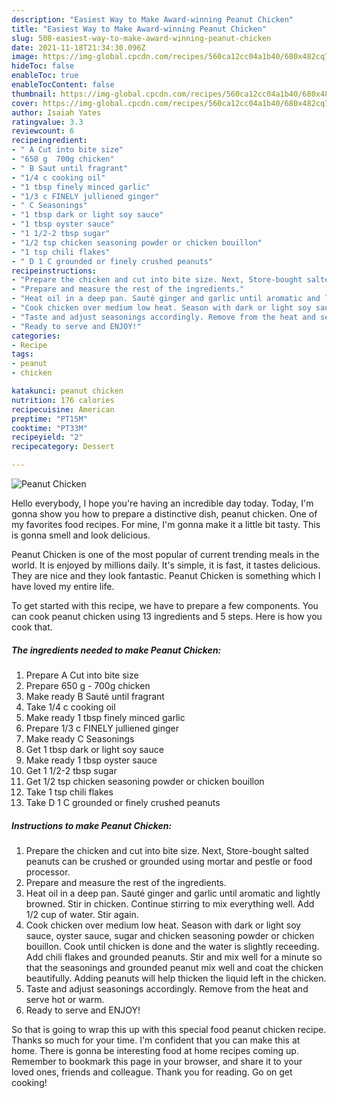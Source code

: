 ```yaml
---
description: "Easiest Way to Make Award-winning Peanut Chicken"
title: "Easiest Way to Make Award-winning Peanut Chicken"
slug: 508-easiest-way-to-make-award-winning-peanut-chicken
date: 2021-11-18T21:34:30.096Z
image: https://img-global.cpcdn.com/recipes/560ca12cc04a1b40/680x482cq70/peanut-chicken-recipe-main-photo.jpg
hideToc: false
enableToc: true
enableTocContent: false
thumbnail: https://img-global.cpcdn.com/recipes/560ca12cc04a1b40/680x482cq70/peanut-chicken-recipe-main-photo.jpg
cover: https://img-global.cpcdn.com/recipes/560ca12cc04a1b40/680x482cq70/peanut-chicken-recipe-main-photo.jpg
author: Isaiah Yates
ratingvalue: 3.3
reviewcount: 6
recipeingredient:
- " A Cut into bite size"
- "650 g  700g chicken"
- " B Saut until fragrant"
- "1/4 c cooking oil"
- "1 tbsp finely minced garlic"
- "1/3 c FINELY julliened ginger"
- " C Seasonings"
- "1 tbsp dark or light soy sauce"
- "1 tbsp oyster sauce"
- "1 1/2-2 tbsp sugar"
- "1/2 tsp chicken seasoning powder or chicken bouillon"
- "1 tsp chili flakes"
- " D 1 C grounded or finely crushed peanuts"
recipeinstructions:
- "Prepare the chicken and cut into bite size. Next, Store-bought salted peanuts can be crushed or grounded using mortar and pestle or food processor."
- "Prepare and measure the rest of the ingredients."
- "Heat oil in a deep pan. Sauté ginger and garlic until aromatic and lightly browned. Stir in chicken. Continue stirring to mix everything well. Add 1/2 cup of water. Stir again."
- "Cook chicken over medium low heat. Season with dark or light soy sauce, oyster sauce, sugar and chicken seasoning powder or chicken bouillon. Cook until chicken is done and the water is slightly receeding. Add chili flakes and grounded peanuts. Stir and mix well for a minute so that the seasonings and grounded peanut mix well and coat the chicken beautifully. Adding peanuts will help thicken the liquid left in the chicken."
- "Taste and adjust seasonings accordingly. Remove from the heat and serve hot or warm."
- "Ready to serve and ENJOY!"
categories:
- Recipe
tags:
- peanut
- chicken

katakunci: peanut chicken 
nutrition: 176 calories
recipecuisine: American
preptime: "PT15M"
cooktime: "PT33M"
recipeyield: "2"
recipecategory: Dessert

---
```



![Peanut Chicken](https://img-global.cpcdn.com/recipes/560ca12cc04a1b40/680x482cq70/peanut-chicken-recipe-main-photo.jpg)

Hello everybody, I hope you're having an incredible day today. Today, I'm gonna show you how to prepare a distinctive dish, peanut chicken. One of my favorites food recipes. For mine, I'm gonna make it a little bit tasty. This is gonna smell and look delicious.

Peanut Chicken is one of the most popular of current trending meals in the world. It is enjoyed by millions daily. It's simple, it is fast, it tastes delicious. They are nice and they look fantastic. Peanut Chicken is something which I have loved my entire life.




To get started with this recipe, we have to prepare a few components. You can cook peanut chicken using 13 ingredients and 5 steps. Here is how you cook that.

<!--inarticleads1-->

##### The ingredients needed to make Peanut Chicken:

1. Prepare  A Cut into bite size
1. Prepare 650 g - 700g chicken
1. Make ready  B Sauté until fragrant
1. Take 1/4 c cooking oil
1. Make ready 1 tbsp finely minced garlic
1. Prepare 1/3 c FINELY julliened ginger
1. Make ready  C Seasonings
1. Get 1 tbsp dark or light soy sauce
1. Make ready 1 tbsp oyster sauce
1. Get 1 1/2-2 tbsp sugar
1. Get 1/2 tsp chicken seasoning powder or chicken bouillon
1. Take 1 tsp chili flakes
1. Take  D 1 C grounded or finely crushed peanuts




<!--inarticleads2-->

##### Instructions to make Peanut Chicken:

1. Prepare the chicken and cut into bite size. Next, Store-bought salted peanuts can be crushed or grounded using mortar and pestle or food processor.
1. Prepare and measure the rest of the ingredients.
1. Heat oil in a deep pan. Sauté ginger and garlic until aromatic and lightly browned. Stir in chicken. Continue stirring to mix everything well. Add 1/2 cup of water. Stir again.
1. Cook chicken over medium low heat. Season with dark or light soy sauce, oyster sauce, sugar and chicken seasoning powder or chicken bouillon. Cook until chicken is done and the water is slightly receeding. Add chili flakes and grounded peanuts. Stir and mix well for a minute so that the seasonings and grounded peanut mix well and coat the chicken beautifully. Adding peanuts will help thicken the liquid left in the chicken.
1. Taste and adjust seasonings accordingly. Remove from the heat and serve hot or warm.
1. Ready to serve and ENJOY!



So that is going to wrap this up with this special food peanut chicken recipe. Thanks so much for your time. I'm confident that you can make this at home. There is gonna be interesting food at home recipes coming up. Remember to bookmark this page in your browser, and share it to your loved ones, friends and colleague. Thank you for reading. Go on get cooking!
